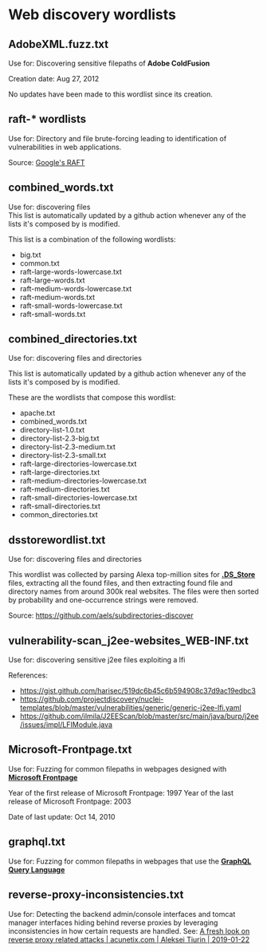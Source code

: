 # Web discovery wordlists

## AdobeXML.fuzz.txt
Use for: Discovering sensitive filepaths of **Adobe ColdFusion**

Creation date: Aug 27, 2012

No updates have been made to this wordlist since its creation.


## raft-* wordlists
Use for: Directory and file brute-forcing leading to identification of vulnerabilities in web applications.

Source: [Google's RAFT](https://code.google.com/archive/p/raft/)


## combined_words.txt

Use for: discovering files    
This list is automatically updated by a github action whenever any of the lists it's composed by is modified.

This list is a combination of the following wordlists:

- big.txt
- common.txt
- raft-large-words-lowercase.txt
- raft-large-words.txt
- raft-medium-words-lowercase.txt
- raft-medium-words.txt
- raft-small-words-lowercase.txt
- raft-small-words.txt


## combined_directories.txt

Use for: discovering files and directories

This list is automatically updated by a github action whenever any of the lists it's composed by is modified.

These are the wordlists that compose this wordlist:
- apache.txt
- combined_words.txt
- directory-list-1.0.txt
- directory-list-2.3-big.txt
- directory-list-2.3-medium.txt
- directory-list-2.3-small.txt
- raft-large-directories-lowercase.txt
- raft-large-directories.txt
- raft-medium-directories-lowercase.txt
- raft-medium-directories.txt
- raft-small-directories-lowercase.txt
- raft-small-directories.txt
- common_directories.txt

## dsstorewordlist.txt

Use for: discovering files and directories

This wordlist was collected by parsing Alexa top-million sites for **[.DS_Store](https://en.wikipedia.org/wiki/.DS_Store)** files, extracting all the found files, and then extracting found file and directory names from around 300k real websites. The files were then sorted by probability and one-occurrence strings were removed.

Source: https://github.com/aels/subdirectories-discover

## vulnerability-scan_j2ee-websites_WEB-INF.txt
Use for: discovering sensitive j2ee files exploiting a lfi

References: 
    
- https://gist.github.com/harisec/519dc6b45c6b594908c37d9ac19edbc3
- https://github.com/projectdiscovery/nuclei-templates/blob/master/vulnerabilities/generic/generic-j2ee-lfi.yaml
- https://github.com/ilmila/J2EEScan/blob/master/src/main/java/burp/j2ee/issues/impl/LFIModule.java


## Microsoft-Frontpage.txt
Use for: Fuzzing for common filepaths in webpages designed with **[Microsoft Frontpage](https://en.wikipedia.org/wiki/Microsoft_FrontPage)**

Year of the first release of Microsoft Frontpage: 1997
Year of the last release of Microsoft Frontpage: 2003

Date of last update: Oct 14, 2010

## graphql.txt
Use for: Fuzzing for common filepaths in webpages that use the **[GraphQL Query Language](https://graphql.org/)**

## reverse-proxy-inconsistencies.txt
Use for: Detecting the backend admin/console interfaces and tomcat manager interfaces hiding behind reverse proxies by leveraging inconsistencies in how certain requests are handled.
See: [A fresh look on reverse proxy related attacks | acunetix.com | Aleksei Tiurin | 2019-01-22](https://www.acunetix.com/blog/articles/a-fresh-look-on-reverse-proxy-related-attacks/)